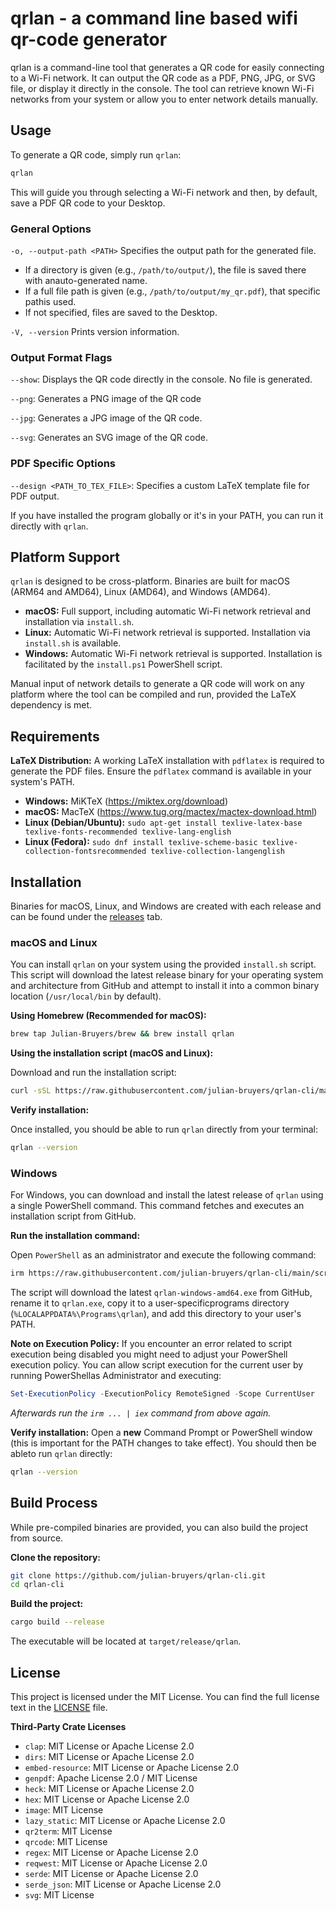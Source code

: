 # qrlan - a command line based wifi qr-code generator

qrlan is a command-line tool that generates a QR code for easily connecting to a Wi-Fi network. It can output the QR code as a PDF, PNG, JPG, or SVG file, or display it directly in the console. The tool can retrieve known Wi-Fi networks from your system or allow you to enter network details manually.

## Usage

To generate a QR code, simply run `qrlan`:

```bash
qrlan
```

This will guide you through selecting a Wi-Fi network and then, by default, save a PDF QR code to your Desktop.

### General Options

`-o, --output-path <PATH>` Specifies the output path for the generated file.
-   If a directory is given (e.g., `/path/to/output/`), the file is saved there with anauto-generated name.
-   If a full file path is given (e.g., `/path/to/output/my_qr.pdf`), that specific pathis used.
-   If not specified, files are saved to the Desktop.

`-V, --version` Prints version information.

### Output Format Flags

`--show`: Displays the QR code directly in the console. No file is generated.

`--png`: Generates a PNG image of the QR code

`--jpg`: Generates a JPG image of the QR code.

`--svg`: Generates an SVG image of the QR code.

### PDF Specific Options

`--design <PATH_TO_TEX_FILE>`: Specifies a custom LaTeX template file for PDF output. 


If you have installed the program globally or it's in your PATH, you can run it directly with `qrlan`.

## Platform Support

`qrlan` is designed to be cross-platform. Binaries are built for macOS (ARM64 and AMD64), Linux (AMD64), and Windows (AMD64).

- **macOS:** Full support, including automatic Wi-Fi network retrieval and installation via `install.sh`.
- **Linux:** Automatic Wi-Fi network retrieval is supported. Installation via `install.sh` is available.
- **Windows:** Automatic Wi-Fi network retrieval is supported. Installation is facilitated by the `install.ps1` PowerShell script.

Manual input of network details to generate a QR code will work on any platform where the tool can be compiled and run, provided the LaTeX dependency is met.

## Requirements

**LaTeX Distribution:** A working LaTeX installation with `pdflatex` is required to generate the PDF files. Ensure the `pdflatex` command is available in your system's PATH.
- **Windows:** MiKTeX (<https://miktex.org/download>)
- **macOS:** MacTeX (<https://www.tug.org/mactex/mactex-download.html>)
- **Linux (Debian/Ubuntu):** `sudo apt-get install texlive-latex-base texlive-fonts-recommended texlive-lang-english`
- **Linux (Fedora):** `sudo dnf install texlive-scheme-basic texlive-collection-fontsrecommended texlive-collection-langenglish`


## Installation

Binaries for macOS, Linux, and Windows are created with each release and can be found under the [releases](https://github.com/Julian-Bruyers/qrlan-cli/releases) tab.

### macOS and Linux

You can install `qrlan` on your system using the provided `install.sh` script. This script will download the latest release binary for your operating system and architecture from GitHub and attempt to install it into a common binary location (`/usr/local/bin` by default).

**Using Homebrew (Recommended for macOS):**

```bash
brew tap Julian-Bruyers/brew && brew install qrlan
```

**Using the installation script (macOS and Linux):**

Download and run the installation script:

```bash
curl -sSL https://raw.githubusercontent.com/julian-bruyers/qrlan-cli/main/scripts/install.sh | sudo bash
```

**Verify installation:**

Once installed, you should be able to run `qrlan` directly from your terminal:

```bash
qrlan --version
```

### Windows

For Windows, you can download and install the latest release of `qrlan` using a single PowerShell command. This command fetches and executes an installation script from GitHub.

**Run the installation command:**

Open `PowerShell` as an administrator and execute the following command:

```bash
irm https://raw.githubusercontent.com/julian-bruyers/qrlan-cli/main/scripts/install.ps1 | iex
```

The script will download the latest `qrlan-windows-amd64.exe` from GitHub, rename it to `qrlan.exe`, copy it to a user-specificprograms directory (`%LOCALAPPDATA%\Programs\qrlan`), and add this directory to your user's PATH.

__Note on Execution Policy:__ If you encounter an error related to script execution being disabled
you might need to adjust your PowerShell execution policy. You can allow script execution for the current user by running PowerShellas Administrator and executing:

```powershell
Set-ExecutionPolicy -ExecutionPolicy RemoteSigned -Scope CurrentUser
```

*Afterwards run the `irm ... | iex` command from above again.*

__Verify installation:__
Open a **new** Command Prompt or PowerShell window (this is important for the PATH changes to take effect). You should then be ableto run `qrlan` directly:

```bash
qrlan --version
```

## Build Process

While pre-compiled binaries are provided, you can also build the project from source.

**Clone the repository:**

```bash
git clone https://github.com/julian-bruyers/qrlan-cli.git
cd qrlan-cli
```

**Build the project:**

```bash
cargo build --release
```

The executable will be located at `target/release/qrlan`.

## License

This project is licensed under the MIT License. You can find the full license text in the [LICENSE](LICENSE) file.

**Third-Party Crate Licenses**

- `clap`: MIT License or Apache License 2.0
- `dirs`: MIT License or Apache License 2.0
- `embed-resource`: MIT License or Apache License 2.0
- `genpdf`: Apache License 2.0 / MIT License
- `heck`: MIT License or Apache License 2.0
- `hex`: MIT License or Apache License 2.0
- `image`: MIT License
- `lazy_static`: MIT License or Apache License 2.0
- `qr2term`: MIT License
- `qrcode`: MIT License
- `regex`: MIT License or Apache License 2.0
- `reqwest`: MIT License or Apache License 2.0
- `serde`: MIT License or Apache License 2.0
- `serde_json`: MIT License or Apache License 2.0
- `svg`: MIT License
